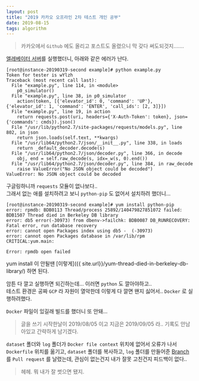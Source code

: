 ```yaml
---
layout: post
title: "2019 카카오 오프라인 2차 테스트 개인 공부"
date: 2019-08-15
tags: algorithm
---
```


> 카카오에서 `Github` 에도 올리고 포스트도 올렸으니 막 갖다 써도되것지.......

[엘레베이터 서버](https://github.com/kakao-recruit/2019-blind-2nd-elevator)를 실행했더니, 아래와 같은 에러가 난다.

``` shell
[root@instance-20190319-second example]# python example.py
Token for tester is wYlzh
Traceback (most recent call last):
  File "example.py", line 114, in <module>
    p0_simulator()
  File "example.py", line 38, in p0_simulator
    action(token, [{'elevator_id': 0, 'command': 'UP'}, {'elevator_id': 1, 'command': 'ENTER', 'call_ids': [2, 3]}])
  File "example.py", line 19, in action
    return requests.post(uri, headers={'X-Auth-Token': token}, json={'commands': cmds}).json()
  File "/usr/lib/python2.7/site-packages/requests/models.py", line 802, in json
    return json.loads(self.text, **kwargs)
  File "/usr/lib64/python2.7/json/__init__.py", line 338, in loads
    return _default_decoder.decode(s)
  File "/usr/lib64/python2.7/json/decoder.py", line 366, in decode
    obj, end = self.raw_decode(s, idx=_w(s, 0).end())
  File "/usr/lib64/python2.7/json/decoder.py", line 384, in raw_decode
    raise ValueError("No JSON object could be decoded")
ValueError: No JSON object could be decoded
```

구글링하니까 `requests` 모듈이 없나보다..  
그래서 없는 애를 설치하려고 보니 `python-pip` 도 없어서 설치하려 했더니...

``` shell
[root@instance-20190319-second example]# yum install python-pip
error: rpmdb: BDB0113 Thread/process 25892/140479827851072 failed: BDB1507 Thread died in Berkeley DB library
error: db5 error(-30973) from dbenv->failchk: BDB0087 DB_RUNRECOVERY: Fatal error, run database recovery
error: cannot open Packages index using db5 -  (-30973)
error: cannot open Packages database in /var/lib/rpm
CRITICAL:yum.main:

Error: rpmdb open failed
```

yum install 이 안될땐 [이렇게]({{ site.url}}/yum-thread-died-in-berkeley-db-library/) 하면 된다.

암튼 다 깔고 실행하면 되긴하는데... 이러면 `python` 도 깔아야하고..  
테스트 환경은 공짜 `GCP` 라 자원이 열악한데 이렇게 다 깔면 왠지 싫어서.. `Docker` 로 실행하려했다.

`Docker` 파일이 있길래 빌드를 했더니 또 안돼...
> 글을 쓰기 시작한날이 2019/08/05 이고 지금은 2019/09/05 라.. 기록도 안남아있고 간략하게 남기겠다.

`dataset` 폴더와 `log` 폴더가 `Docker file context` 위치에 없어서 오류가 나서
`Dockerfile` 위치를 옮기고, `dataset` 폴더를 복사하고, `log` 폴더를 만들어준 [Branch](https://github.com/herdin/2019-blind-2nd-elevator/tree/develop) 를 `Pull request` 를 날렸는데, 관심이 없는건지 내가 잘못 고친건지 피드백이 없다..
> 헤헤. 뭐 내가 잘 썻으면 됐지.
